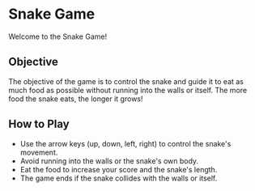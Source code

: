 # Snake Game
Welcome to the Snake Game!

## Objective
The objective of the game is to control the snake and guide it to eat as much food as possible without running into the walls or itself. The more food the snake eats, the longer it grows!

## How to Play
- Use the arrow keys (up, down, left, right) to control the snake's movement.
- Avoid running into the walls or the snake's own body.
- Eat the food to increase your score and the snake's length.
- The game ends if the snake collides with the walls or itself.

